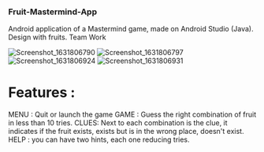 ### Fruit-Mastermind-App ###

Android application of a Mastermind game, made on Android Studio (Java). 
Design with fruits.
Team Work

![Screenshot_1631806790](https://user-images.githubusercontent.com/73224206/135480559-840537c4-a2d6-4d00-b2a2-decfef03f5f1.png)
![Screenshot_1631806797](https://user-images.githubusercontent.com/73224206/135480602-2807f80b-291e-476a-af6c-5783b5f0f77f.png)
![Screenshot_1631806924](https://user-images.githubusercontent.com/73224206/135480672-7af978ba-aa20-4308-a8f6-4a93f2164811.png)
![Screenshot_1631806931](https://user-images.githubusercontent.com/73224206/135480681-1268171d-8f7d-4e87-a5c9-3d1b53a9429c.png)

 
 # Features :
 
MENU : Quit or launch the game
GAME : Guess the right combination of fruit in less than 10 tries.
CLUES: Next to each combination is the clue, it indicates if the fruit exists, exists but is in the wrong place, doesn't exist.
HELP : you can have two hints, each one reducing tries. 




